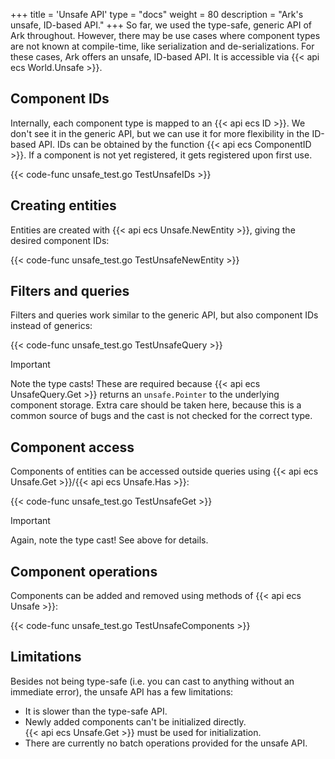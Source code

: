 +++
title = 'Unsafe API'
type = "docs"
weight = 80
description = "Ark's unsafe, ID-based API."
+++
So far, we used the type-safe, generic API of Ark throughout.
However, there may be use cases where component types are not known at compile-time,
like serialization and de-serializations.
For these cases, Ark offers an unsafe, ID-based API.
It is accessible via {{< api ecs World.Unsafe >}}.

## Component IDs

Internally, each component type is mapped to an {{< api ecs ID >}}.
We don't see it in the generic API, but we can use it for more flexibility in the ID-based API.
IDs can be obtained by the function {{< api ecs ComponentID >}}.
If a component is not yet registered, it gets registered upon first use.

{{< code-func unsafe_test.go TestUnsafeIDs >}}

## Creating entities

Entities are created with {{< api ecs Unsafe.NewEntity >}}, giving the desired component IDs:

{{< code-func unsafe_test.go TestUnsafeNewEntity >}}

## Filters and queries

Filters and queries work similar to the generic API, but also component IDs instead of generics:

{{< code-func unsafe_test.go TestUnsafeQuery >}}

> [!IMPORTANT]
> Note the type casts! These are required because {{< api ecs UnsafeQuery.Get >}} returns an `unsafe.Pointer`
> to the underlying component storage.
> Extra care should be taken here, because this is a common source of bugs and the cast is not checked for the correct type.

## Component access

Components of entities can be accessed outside queries using {{< api ecs Unsafe.Get >}}/{{< api ecs Unsafe.Has >}}:

{{< code-func unsafe_test.go TestUnsafeGet >}}

> [!IMPORTANT]
> Again, note the type cast! See above for details.

## Component operations

Components can be added and removed using methods of {{< api ecs Unsafe >}}:

{{< code-func unsafe_test.go TestUnsafeComponents >}}

## Limitations

Besides not being type-safe (i.e. you can cast to anything without an immediate error), the unsafe API has a few limitations:

- It is slower than the type-safe API.
- Newly added components can't be initialized directly.  
  {{< api ecs Unsafe.Get >}} must be used for initialization.
- There are currently no batch operations provided for the unsafe API.
